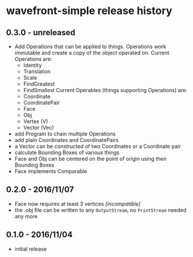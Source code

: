 wavefront-simple release history
================================

0.3.0 - unreleased
------------------

- Add Operations that can be applied to things.
  Operations work immutable and create a copy of the
  object operated on.
  Current Operations are:
    - Identity
    - Translation
    - Scale
    - FindGreatest
    - FindSmallest
  Current Operables (things supporting Operations) are:
    - Coordinate
    - CoordinatePair
	- Face
	- Obj
	- Vertex (V)
	- Vector (Vec)
- add Program to chain multiple Operations
- add plain Coordinates and CoordinatePairs
- a Vector can be constructed of two Coordinates or a
  Coordinate pair
- calculate Bounding Boxes of various things
- Face and Obj can be centered on the point of origin
  using their Bounding Boxes
- Face implements Comparable


0.2.0 - 2016/11/07
------------------

- Face now requires at least 3 vertices *[incompatible]*
- the .obj file can be written to any ``OutputStream``,
  no ``PrintStream`` needed any more


0.1.0 - 2016/11/04
------------------

- initial release
